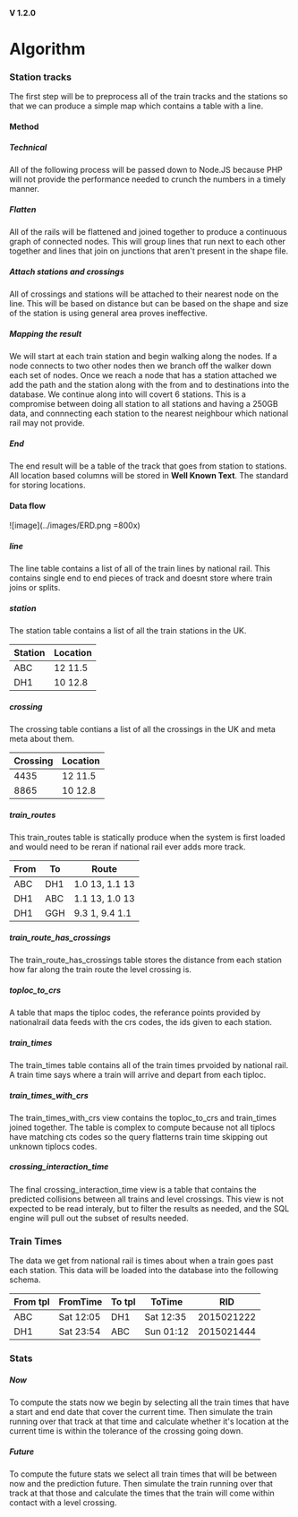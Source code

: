 **V 1.2.0**
# Algorithm
### Station tracks
The first step will be to preprocess all of the train tracks and the stations so that we can produce a simple map which contains a table with a line.

#### Method
##### Technical
All of the following process will be passed down to Node.JS because PHP will not provide the performance needed to crunch the numbers in a timely manner.

##### Flatten
All of the rails will be flattened and joined together to produce a continuous graph of connected nodes. This will group lines that run next to each other together and lines that join on junctions that aren't present in the shape file.

##### Attach stations and crossings
All of crossings and stations will be attached to their nearest node on the line. This will be based on distance but can be based on the shape and size of the station is using general area proves ineffective.

##### Mapping the result
We will start at each train station and begin walking along the nodes. If a node connects to two other nodes then we branch off the walker down each set of nodes. Once we reach a node that has a station attached we add the path and the station along with the from and to destinations into the database. We continue along into will covert 6 stations. This is a compromise between doing all station to all stations and having a 250GB data, and connnecting each station to the nearest neighbour which national rail may not provide.

##### End
The end result will be a table of the track that goes from station to stations. All location based columns will be stored in **Well Known Text**. The standard for storing locations.

#### Data flow

![image](../images/ERD.png =800x)

##### line
The line table contains a list of all of the train lines by national rail. This contains single end to end pieces of track and doesnt store where train joins or splits.

##### station
The station table contains a list of all the train stations in the UK.

| Station | Location |
| ------- | -------- |
| ABC     | 12 11.5  |
| DH1     | 10 12.8  |

##### crossing
The crossing table contians a list of all the crossings in the UK and meta meta about them.

| Crossing | Location |
| -------- | -------- |
| 4435     | 12 11.5  |
| 8865     | 10 12.8  |


##### train_routes
This train_routes table is statically produce when the system is first loaded and would need to be reran if national rail ever adds more track.

| From | To  | Route           |
| ---- | --- | --------------- |
| ABC  | DH1 | 1.0 13, 1.1 13  |
| DH1  | ABC | 1.1 13, 1.0 13  |
| DH1  | GGH | 9.3 1, 9.4 1.1  |


##### train_route_has_crossings
The train_route_has_crossings table stores the distance from each station how far along the train route the level crossing is.

##### toploc_to_crs
A table that maps the tiploc codes, the referance points provided by nationalrail data feeds with the crs codes, the ids given to each station.

##### train_times
The train_times table contains all of the train times prvoided by national rail. A train time says where a train will arrive and depart from each tiploc.

##### train_times_with_crs
The train_times_with_crs view contains the toploc_to_crs and train_times joined together. The table is complex to compute because not all tiplocs have matching cts codes so the query flatterns train time skipping out unknown tiplocs codes.

##### crossing_interaction_time
The final crossing_interaction_time view is a table that contains the predicted collisions between all trains and level crossings. This view is not expected to be read interaly, but to filter the results as needed, and the SQL engine will pull out the subset of results needed.




### Train Times
The data we get from national rail is times about when a train goes past each station. This data will be loaded into the database into the following schema.

| From tpl  | FromTime  | To tpl   | ToTime    | RID          |
| --------- | --------- | -------- | --------- | ------------ |
| ABC       | Sat 12:05 | DH1      | Sat 12:35 | 2015021222   |
| DH1       | Sat 23:54 | ABC      | Sun 01:12 | 2015021444   |

### Stats
##### Now
To compute the stats now we begin by selecting all the train times that have a start and end date that cover the current time. Then simulate the train running over that track at that time and calculate whether it's location at the current time is within the tolerance of the crossing going down.
 

##### Future
To compute the future stats we select all train times that will be between now and the prediction future. Then simulate the train running over that track at that those and calculate the times that the train will come within contact with a level crossing.

